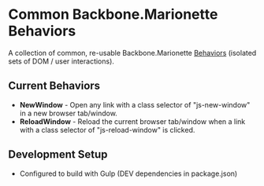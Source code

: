 # Common Backbone.Marionette Behaviors

A collection of common, re-usable Backbone.Marionette  [Behaviors](http://marionettejs.com/docs/v2.3.0/marionette.behavior.html) (isolated sets of DOM / user interactions).

## Current Behaviors

- **NewWindow** - Open any link with a class selector of "js-new-window" in a new browser tab/window.
- **ReloadWindow** - Reload the current browser tab/window when a link with a class selector of "js-reload-window" is clicked.

## Development Setup

- Configured to build with Gulp (DEV dependencies in package.json)
